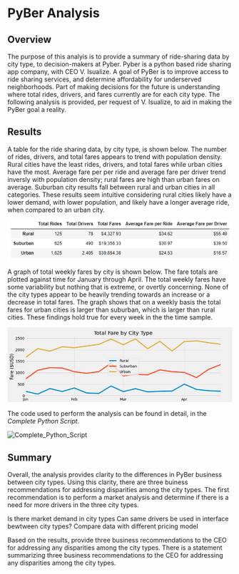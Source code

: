 # PyBer Analysis

## Overview

The purpose of this analyis is to provide a summary of ride-sharing data by city type, to decision-makers at Pyber. Pyber is a python based ride sharing app company, with CEO V. Isualize. A goal of PyBer is to improve access to ride sharing services, and determine affordability for underserved neighborhoods. Part of making decisions for the future is understanding where total rides, drivers, and fares currently are for each city type. The following analysis is provided, per request of V. Isualize, to aid in making the PyBer goal a reality.  

## Results

A table for the ride sharing data, by city type, is shown below. The number of rides, drivers, and total fares appears to trend with population density. Rural cities have the least rides, drivers, and total fares while urban cities have the most. Average fare per per ride and average fare per driver trend inversly with population density; rural fares are high than urban fares on average. Suburban city results fall between rural and urban cities in all categories. These results seem intuitive considering rural cities likely have a lower demand, with lower population, and likely have a longer average ride, when compared to an urban city. 

![PyBer_Ride_Sharing](/analysis/ride_sharing_by_city_type.png)

A graph of total weekly fares by city is shown below. The fare totals are plotted against time for January through April. The total weekly fares have some variability but nothing that is extreme, or overtly concerning. None of the city types appear to be heavily trending towards an increase or a decrease in total fares. The graph shows that on a weekly basis the total fares for urban cities is larger than suburban, which is larger than rural cities. These findings hold true for every week in the the time sample.  

![PyBer_Fare_Summary](/analysis/PyBer_fare_summary.png)


The code used to perform the analysis can be found in detail, in the *Complete Python Script*.

![Complete_Python_Script](PyBer_Challenge.ipynb)

## Summary

Overall, the analysis provides clarity to the differences in PyBer business between city types. Using this clarity, there are three buiness recommendations for addressing disparities among the city types. The first recommendation is to perform a market analysis and determine if there is a need for more drivers in the three city types. 

Is there market demand in city types
Can same drivers be used in interface bewtween city types?
Compare data with different pricing model

Based on the results, provide three business recommendations to the CEO for addressing any disparities among the city types.
There is a statement summarizing three business recommendations to the CEO for addressing any disparities among the city types. 
